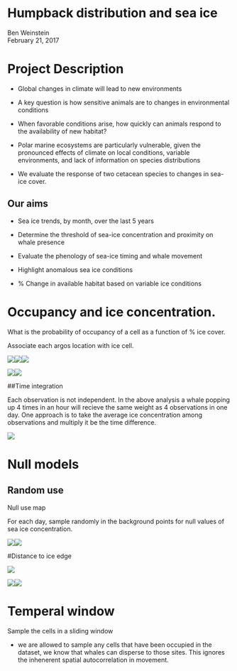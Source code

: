 # Humpback distribution and sea ice
Ben Weinstein  
February 21, 2017  

# Project Description 
  
  * Global changes in climate will lead to new environments
  
  * A key question is how sensitive animals are to changes in environmental conditions
  
  * When favorable conditions arise, how quickly can animals respond to the availability of new habitat?
  
  * Polar marine ecosystems are particularly vulnerable, given the pronounced effects of climate on local conditions, variable environments, and lack of information on species distributions
  
  * We evaluate the response of two cetacean species to changes in sea-ice cover.
  
##	Our aims

  * Sea ice trends, by month, over the last 5 years

  * Determine the threshold of sea-ice concentration and proximity on whale presence
  
  * Evaluate the phenology of sea-ice timing and whale movement
  
  * Highlight anomalous sea ice conditions  
  * % Change in available habitat based on variable ice conditions





# Occupancy and ice concentration.

What is the probability of occupancy of a cell as a function of % ice cover.

Associate each argos location with ice cell.





![](IceAnalysis_files/figure-html/unnamed-chunk-5-1.png)<!-- -->![](IceAnalysis_files/figure-html/unnamed-chunk-5-2.png)<!-- -->![](IceAnalysis_files/figure-html/unnamed-chunk-5-3.png)<!-- -->

![](IceAnalysis_files/figure-html/unnamed-chunk-6-1.png)<!-- -->![](IceAnalysis_files/figure-html/unnamed-chunk-6-2.png)<!-- -->

##Time integration

Each observation is not independent. In the above analysis a whale popping up 4 times in an hour will recieve the same weight as 4 observations in one day. One approach is to take the average ice concentration among observations and multiply it be the time difference.

![](IceAnalysis_files/figure-html/unnamed-chunk-7-1.png)<!-- -->

# Null models

## Random use

Null use map

For each day, sample randomly in the background points for null values of sea ice concentration.



![](IceAnalysis_files/figure-html/unnamed-chunk-9-1.png)<!-- -->![](IceAnalysis_files/figure-html/unnamed-chunk-9-2.png)<!-- -->

#Distance to ice edge

![](IceAnalysis_files/figure-html/unnamed-chunk-10-1.png)<!-- -->

![](IceAnalysis_files/figure-html/unnamed-chunk-11-1.png)<!-- -->![](IceAnalysis_files/figure-html/unnamed-chunk-11-2.png)<!-- -->

# Temperal window

Sample the cells in a sliding window

* we are allowed to sample any cells that have been occupied in the dataset, we know that whales can disperse to those sites. This ignores the inhenerent spatial autocorrelation in movement.



